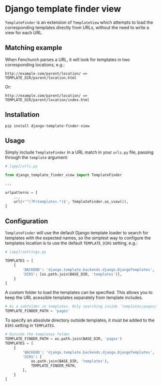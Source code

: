 Django template finder view
===

`TemplateFinder` is an extension of `TemplateView` which attempts to load the corresponding templates directly from URLs, without the need to write a view for each URL.

Matching example
---

When Fenchurch parses a URL, it will look for templates in two corresponding locations, e.g.:

    http://example.com/parent/location/ => TEMPLATE_DIR/parent/location.html

Or:

    http://example.com/parent/location/ => TEMPLATE_DIR/parent/location/index.html

Installation
---

```
pip install django-template-finder-view
```

Usage
---

Simply include `TemplateFinder` in a URL match in your `urls.py` file, passing through the `template` argument:

``` python
# [app]/urls.py

from django_template_finder_view import TemplateFinder

...

urlpatterns = [
    ...
    url(r'^(?P<template>.*)$', TemplateFinder.as_view()),
]
```

Configuration
---

`TemplateFinder` will use the default Django template loader to search for templates with the expected names, so the simplest way to configure the templates location is to use the default `TEMPLATE_DIRS` setting, e.g.:

``` python
# [app]/settings.py

TEMPLATES = [
    {
        'BACKEND': 'django.template.backends.django.DjangoTemplates',
        'DIRS': [os.path.join(BASE_DIR, 'templates')],
    }
]
```

A custom folder to load the templates can be specified. This allows you to keep the URL acessible templates separately from template includes.

``` python
# As a subfolder in templates. Only searching inside `templates/pages/`
TEMPLATE_FINDER_PATH = 'pages'
```

To specify an absolute directory outside templates, it must be added to the `DIRS` setting in `TEMPLATES`.
``` python
# Outside the templates folder
TEMPLATE_FINDER_PATH = os.path.join(BASE_DIR, 'pages')
TEMPLATES = [
    {
        'BACKEND': 'django.template.backends.django.DjangoTemplates',
        'DIRS': [
            os.path.join(BASE_DIR, 'templates'),
            TEMPLATE_FINDER_PATH,
        ],
    }
]
```
